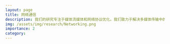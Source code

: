 ```yaml
---
layout: page
title: 网络通信
description: 我们的研究专注于媒体流媒体和网络协议优化。我们致力于解决多媒体传输中的挑战，并提供更好的视觉和听觉体验。我们探索如何改进传输协议、路由算法和拥塞控制策略，以提高网络的稳定性、吞吐量和响应速度。
img: /assets/img/research/Networking.png
importance: 2
category:
---
```

